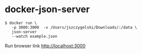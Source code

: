 # docker-json-server

    $ docker run \
       -p 3000:3000  -v /Users/jszczygelski/Downloads/:/data \
       json-server
       --watch example.json


Run browser link [http://localhost:3000](http://localhost:3000)